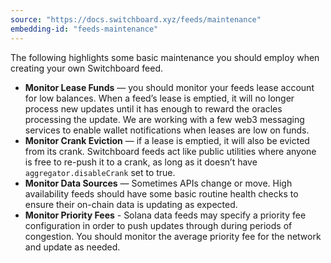 ```yaml
---
source: "https://docs.switchboard.xyz/feeds/maintenance"
embedding-id: "feeds-maintenance"
---
```

The following highlights some basic maintenance you should employ when creating
your own Switchboard feed.

- **Monitor Lease Funds** — you should monitor your feeds lease account for low
  balances. When a feed’s lease is emptied, it will no longer process new
  updates until it has enough to reward the oracles processing the update. We
  are working with a few web3 messaging services to enable wallet notifications
  when leases are low on funds.
- **Monitor Crank Eviction** — if a lease is emptied, it will also be evicted
  from its crank. Switchboard feeds act like public utilities where anyone is
  free to re-push it to a crank, as long as it doesn’t have
  `aggregator.disableCrank` set to true.
- **Monitor Data Sources** — Sometimes APIs change or move. High availability
  feeds should have some basic routine health checks to ensure their on-chain
  data is updating as expected.
- **Monitor Priority Fees** - Solana data feeds may specify a priority fee
  configuration in order to push updates through during periods of congestion.
  You should monitor the average priority fee for the network and update as
  needed.
